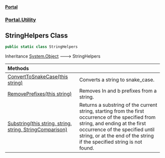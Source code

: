 #### [Portal](index.md 'index')
### [Portal.Utility](Portal.Utility.md 'Portal.Utility')

## StringHelpers Class

```csharp
public static class StringHelpers
```

Inheritance [System.Object](https://docs.microsoft.com/en-us/dotnet/api/System.Object 'System.Object') &#129106; StringHelpers

| Methods | |
| :--- | :--- |
| [ConvertToSnakeCase(this string)](StringHelpers.ConvertToSnakeCase(thisstring).md 'Portal.Utility.StringHelpers.ConvertToSnakeCase(this string)') | Converts a string to snake_case. |
| [RemovePrefixes(this string)](StringHelpers.RemovePrefixes(thisstring).md 'Portal.Utility.StringHelpers.RemovePrefixes(this string)') | Removes In and b prefixes from a string. |
| [Substring(this string, string, string, StringComparison)](StringHelpers.Substring(thisstring,string,string,StringComparison).md 'Portal.Utility.StringHelpers.Substring(this string, string, string, System.StringComparison)') | Returns a substring of the current string, starting from the first occurrence of the specified from string, and ending at the first occurrence of the specified until string, or at the end of the string if the specified string is not found. |
